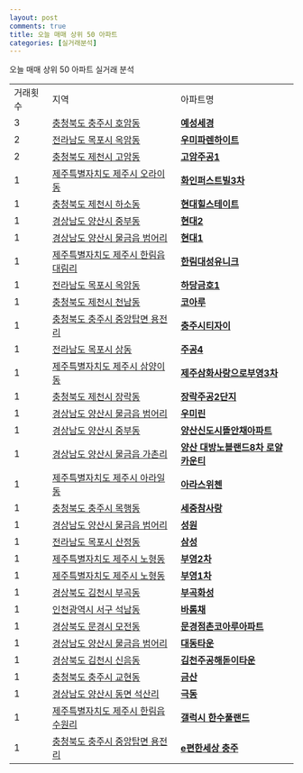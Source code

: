 ```yaml
---
layout: post
comments: true
title: 오늘 매매 상위 50 아파트
categories: [실거래분석]
---
```


오늘 매매 상위 50 아파트 실거래 분석

<table>
  <tr>
    <td>거래횟수</td>
    <td>지역</td>
    <td>아파트명</td>
  </tr>

  <tr>
    <td>3</td>
    <td><a href="/실거래가/2021/05/24/43130.html">충청북도 충주시 호암동</a></td>
    <td colspan="4" style="font-weight: bold;"><a href="https://search.naver.com/search.naver?query=호암동 예성세경">예성세경</a></td>
  </tr>

  <tr>
    <td>2</td>
    <td><a href="/실거래가/2021/05/24/46110.html">전라남도 목포시 옥암동</a></td>
    <td colspan="4" style="font-weight: bold;"><a href="https://search.naver.com/search.naver?query=옥암동 우미파렌하이트">우미파렌하이트</a></td>
  </tr>

  <tr>
    <td>2</td>
    <td><a href="/실거래가/2021/05/24/43150.html">충청북도 제천시 고암동</a></td>
    <td colspan="4" style="font-weight: bold;"><a href="https://search.naver.com/search.naver?query=고암동 고암주공1">고암주공1</a></td>
  </tr>

  <tr>
    <td>1</td>
    <td><a href="/실거래가/2021/05/24/50110.html">제주특별자치도 제주시 오라이동</a></td>
    <td colspan="4" style="font-weight: bold;"><a href="https://search.naver.com/search.naver?query=오라이동 화인퍼스트빌3차">화인퍼스트빌3차</a></td>
  </tr>

  <tr>
    <td>1</td>
    <td><a href="/실거래가/2021/05/24/43150.html">충청북도 제천시 하소동</a></td>
    <td colspan="4" style="font-weight: bold;"><a href="https://search.naver.com/search.naver?query=하소동 현대힐스테이트">현대힐스테이트</a></td>
  </tr>

  <tr>
    <td>1</td>
    <td><a href="/실거래가/2021/05/24/48330.html">경상남도 양산시 중부동</a></td>
    <td colspan="4" style="font-weight: bold;"><a href="https://search.naver.com/search.naver?query=중부동 현대2">현대2</a></td>
  </tr>

  <tr>
    <td>1</td>
    <td><a href="/실거래가/2021/05/24/48330.html">경상남도 양산시 물금읍 범어리</a></td>
    <td colspan="4" style="font-weight: bold;"><a href="https://search.naver.com/search.naver?query=물금읍 범어리 현대1">현대1</a></td>
  </tr>

  <tr>
    <td>1</td>
    <td><a href="/실거래가/2021/05/24/50110.html">제주특별자치도 제주시 한림읍 대림리</a></td>
    <td colspan="4" style="font-weight: bold;"><a href="https://search.naver.com/search.naver?query=한림읍 대림리 한림대성유니크">한림대성유니크</a></td>
  </tr>

  <tr>
    <td>1</td>
    <td><a href="/실거래가/2021/05/24/46110.html">전라남도 목포시 옥암동</a></td>
    <td colspan="4" style="font-weight: bold;"><a href="https://search.naver.com/search.naver?query=옥암동 하당금호1">하당금호1</a></td>
  </tr>

  <tr>
    <td>1</td>
    <td><a href="/실거래가/2021/05/24/43150.html">충청북도 제천시 천남동</a></td>
    <td colspan="4" style="font-weight: bold;"><a href="https://search.naver.com/search.naver?query=천남동 코아루">코아루</a></td>
  </tr>

  <tr>
    <td>1</td>
    <td><a href="/실거래가/2021/05/24/43130.html">충청북도 충주시 중앙탑면 용전리</a></td>
    <td colspan="4" style="font-weight: bold;"><a href="https://search.naver.com/search.naver?query=중앙탑면 용전리 충주시티자이">충주시티자이</a></td>
  </tr>

  <tr>
    <td>1</td>
    <td><a href="/실거래가/2021/05/24/46110.html">전라남도 목포시 상동</a></td>
    <td colspan="4" style="font-weight: bold;"><a href="https://search.naver.com/search.naver?query=상동 주공4">주공4</a></td>
  </tr>

  <tr>
    <td>1</td>
    <td><a href="/실거래가/2021/05/24/50110.html">제주특별자치도 제주시 삼양이동</a></td>
    <td colspan="4" style="font-weight: bold;"><a href="https://search.naver.com/search.naver?query=삼양이동 제주삼화사랑으로부영3차">제주삼화사랑으로부영3차</a></td>
  </tr>

  <tr>
    <td>1</td>
    <td><a href="/실거래가/2021/05/24/43150.html">충청북도 제천시 장락동</a></td>
    <td colspan="4" style="font-weight: bold;"><a href="https://search.naver.com/search.naver?query=장락동 장락주공2단지">장락주공2단지</a></td>
  </tr>

  <tr>
    <td>1</td>
    <td><a href="/실거래가/2021/05/24/48330.html">경상남도 양산시 물금읍 범어리</a></td>
    <td colspan="4" style="font-weight: bold;"><a href="https://search.naver.com/search.naver?query=물금읍 범어리 우미린">우미린</a></td>
  </tr>

  <tr>
    <td>1</td>
    <td><a href="/실거래가/2021/05/24/48330.html">경상남도 양산시 중부동</a></td>
    <td colspan="4" style="font-weight: bold;"><a href="https://search.naver.com/search.naver?query=중부동 양산신도시뜰안채아파트">양산신도시뜰안채아파트</a></td>
  </tr>

  <tr>
    <td>1</td>
    <td><a href="/실거래가/2021/05/24/48330.html">경상남도 양산시 물금읍 가촌리</a></td>
    <td colspan="4" style="font-weight: bold;"><a href="https://search.naver.com/search.naver?query=물금읍 가촌리 양산 대방노블랜드8차 로얄카운티">양산 대방노블랜드8차 로얄카운티</a></td>
  </tr>

  <tr>
    <td>1</td>
    <td><a href="/실거래가/2021/05/24/50110.html">제주특별자치도 제주시 아라일동</a></td>
    <td colspan="4" style="font-weight: bold;"><a href="https://search.naver.com/search.naver?query=아라일동 아라스위첸">아라스위첸</a></td>
  </tr>

  <tr>
    <td>1</td>
    <td><a href="/실거래가/2021/05/24/43130.html">충청북도 충주시 목행동</a></td>
    <td colspan="4" style="font-weight: bold;"><a href="https://search.naver.com/search.naver?query=목행동 세중참사랑">세중참사랑</a></td>
  </tr>

  <tr>
    <td>1</td>
    <td><a href="/실거래가/2021/05/24/48330.html">경상남도 양산시 물금읍 범어리</a></td>
    <td colspan="4" style="font-weight: bold;"><a href="https://search.naver.com/search.naver?query=물금읍 범어리 성원">성원</a></td>
  </tr>

  <tr>
    <td>1</td>
    <td><a href="/실거래가/2021/05/24/46110.html">전라남도 목포시 산정동</a></td>
    <td colspan="4" style="font-weight: bold;"><a href="https://search.naver.com/search.naver?query=산정동 삼성">삼성</a></td>
  </tr>

  <tr>
    <td>1</td>
    <td><a href="/실거래가/2021/05/24/50110.html">제주특별자치도 제주시 노형동</a></td>
    <td colspan="4" style="font-weight: bold;"><a href="https://search.naver.com/search.naver?query=노형동 부영2차">부영2차</a></td>
  </tr>

  <tr>
    <td>1</td>
    <td><a href="/실거래가/2021/05/24/50110.html">제주특별자치도 제주시 노형동</a></td>
    <td colspan="4" style="font-weight: bold;"><a href="https://search.naver.com/search.naver?query=노형동 부영1차">부영1차</a></td>
  </tr>

  <tr>
    <td>1</td>
    <td><a href="/실거래가/2021/05/24/47150.html">경상북도 김천시 부곡동</a></td>
    <td colspan="4" style="font-weight: bold;"><a href="https://search.naver.com/search.naver?query=부곡동 부곡화성">부곡화성</a></td>
  </tr>

  <tr>
    <td>1</td>
    <td><a href="/실거래가/2021/05/24/28260.html">인천광역시 서구 석남동</a></td>
    <td colspan="4" style="font-weight: bold;"><a href="https://search.naver.com/search.naver?query=석남동 바롬채">바롬채</a></td>
  </tr>

  <tr>
    <td>1</td>
    <td><a href="/실거래가/2021/05/24/47280.html">경상북도 문경시 모전동</a></td>
    <td colspan="4" style="font-weight: bold;"><a href="https://search.naver.com/search.naver?query=모전동 문경점촌코아루아파트">문경점촌코아루아파트</a></td>
  </tr>

  <tr>
    <td>1</td>
    <td><a href="/실거래가/2021/05/24/48330.html">경상남도 양산시 물금읍 범어리</a></td>
    <td colspan="4" style="font-weight: bold;"><a href="https://search.naver.com/search.naver?query=물금읍 범어리 대동타운">대동타운</a></td>
  </tr>

  <tr>
    <td>1</td>
    <td><a href="/실거래가/2021/05/24/47150.html">경상북도 김천시 신음동</a></td>
    <td colspan="4" style="font-weight: bold;"><a href="https://search.naver.com/search.naver?query=신음동 김천주공해돋이타운">김천주공해돋이타운</a></td>
  </tr>

  <tr>
    <td>1</td>
    <td><a href="/실거래가/2021/05/24/43130.html">충청북도 충주시 교현동</a></td>
    <td colspan="4" style="font-weight: bold;"><a href="https://search.naver.com/search.naver?query=교현동 금산">금산</a></td>
  </tr>

  <tr>
    <td>1</td>
    <td><a href="/실거래가/2021/05/24/48330.html">경상남도 양산시 동면 석산리</a></td>
    <td colspan="4" style="font-weight: bold;"><a href="https://search.naver.com/search.naver?query=동면 석산리 극동">극동</a></td>
  </tr>

  <tr>
    <td>1</td>
    <td><a href="/실거래가/2021/05/24/50110.html">제주특별자치도 제주시 한림읍 수원리</a></td>
    <td colspan="4" style="font-weight: bold;"><a href="https://search.naver.com/search.naver?query=한림읍 수원리 갤럭시 한수풀랜드">갤럭시 한수풀랜드</a></td>
  </tr>

  <tr>
    <td>1</td>
    <td><a href="/실거래가/2021/05/24/43130.html">충청북도 충주시 중앙탑면 용전리</a></td>
    <td colspan="4" style="font-weight: bold;"><a href="https://search.naver.com/search.naver?query=중앙탑면 용전리 e편한세상 충주">e편한세상 충주</a></td>
  </tr>

</table>
